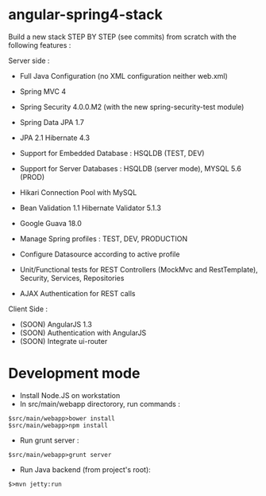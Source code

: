 angular-spring4-stack
=====================

Build a new stack STEP BY STEP (see commits) from scratch with the following features :

Server side :

* Full Java Configuration (no XML configuration neither web.xml)
* Spring MVC 4
* Spring Security 4.0.0.M2 (with the new spring-security-test module)

* Spring Data JPA 1.7
* JPA 2.1 Hibernate 4.3
* Support for Embedded Database : HSQLDB (TEST, DEV)
* Support for Server Databases : HSQLDB (server mode), MYSQL 5.6 (PROD)
* Hikari Connection Pool with MySQL

* Bean Validation 1.1 Hibernate Validator 5.1.3

* Google Guava 18.0

* Manage Spring profiles : TEST, DEV, PRODUCTION
* Configure Datasource according to active profile

* Unit/Functional tests for REST Controllers (MockMvc and RestTemplate), Security, Services, Repositories

* AJAX Authentication for REST calls

Client Side :

* (SOON) AngularJS 1.3
* (SOON) Authentication with AngularJS
* (SOON) Integrate ui-router

Development mode
=====================

* Install Node.JS on workstation
* In src/main/webapp directorory, run commands :
```
$src/main/webapp>bower install
$src/main/webapp>npm install
```

* Run grunt server :
```
$src/main/webapp>grunt server
```

* Run Java backend (from project's root):
```
$>mvn jetty:run
```